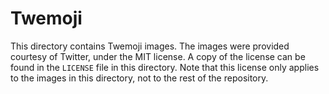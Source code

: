 # Twemoji

This directory contains Twemoji images.
The images were provided courtesy of Twitter, under the MIT license.
A copy of the license can be found in the `LICENSE` file in this directory.
Note that this license only applies to the images in this directory, not to the rest of the repository.
